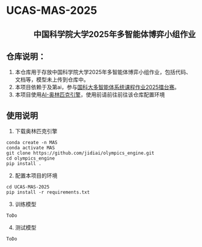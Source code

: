 # UCAS-MAS-2025
## <p align="right">中国科学院大学2025年多智能体博弈小组作业</p>
## 仓库说明：
1. 本仓库用于存放中国科学院大学2025年多智能体博弈小组作业，包括代码、文档等，模型未上传到仓库中。
2. 本项目依赖于及第ai，参与[国科大多智能体系统课程作业2025擂台赛](http://www.jidiai.cn/compete_detail?compete=57)。
3. 本项目使用[AI-奥林匹克引擎](https://github.com/jidiai/olympics_engine)，使用前请前往前往该仓库配置环境

## 使用说明
1. 下载奥林匹克引擎
``` 
conda create -n MAS
conda activate MAS
git clone https://github.com/jidiai/olympics_engine.git
cd olympics_engine 
pip install .
```
2. 配置本项目的环境
```
cd UCAS-MAS-2025
pip install -r requirements.txt
```
3. 训练模型
```
ToDo
```
4. 测试模型
```
ToDo
```
